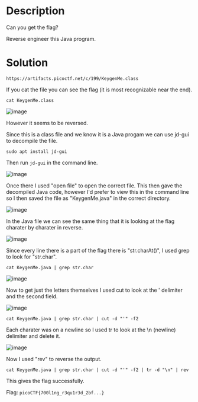 # Description

Can you get the flag?

Reverse engineer this Java program.

# Solution

```https://artifacts.picoctf.net/c/199/KeygenMe.class```

If you cat the file you can see the flag (it is most recognizable near the end).

```cat KeygenMe.class```

![image](https://user-images.githubusercontent.com/91398631/236709960-11bee629-1b6b-466c-b609-a536e96a22d2.png)

However it seems to be reversed.

Since this is a class file and we know it is a Java progam we can use jd-gui to decompile the file.

```sudo apt install jd-gui```

Then run ```jd-gui``` in the command line.

![image](https://user-images.githubusercontent.com/91398631/236710042-0ce09731-cf30-4be8-87fd-b1263b02d3fa.png)

Once there I used "open file" to open the correct file. This then gave the decompiled Java code, however I'd prefer to view this in the command line so I then saved the file as "KeygenMe.java" in the correct directory.

![image](https://user-images.githubusercontent.com/91398631/236710106-ccd36b73-68ec-4e70-8931-8d49cc4711a1.png)

In the Java file we can see the same thing that it is looking at the flag charater by charater in reverse.

![image](https://user-images.githubusercontent.com/91398631/236710224-50fa0a2b-c4d3-487a-8c73-08ca6cd1e6e4.png)

Since every line there is a part of the flag there is "str.charAt()", I used grep to look for "str.char". 

```cat KeygenMe.java | grep str.char```

![image](https://user-images.githubusercontent.com/91398631/236710481-d7bc6bd0-8989-4d42-8906-ccfb129124af.png)

Now to get just the letters themselves I used cut to look at the ' delimiter and the second field.

![image](https://user-images.githubusercontent.com/91398631/236710513-6a3ff906-5c0b-4e3c-a730-036d360b00d0.png)

```cat KeygenMe.java | grep str.char | cut -d "'" -f2```

Each charater was on a newline so I used tr to look at the \n (newline) delimiter and delete it.

![image](https://user-images.githubusercontent.com/91398631/236710558-b427aa98-5a78-47ef-8a62-cf3a1d883bed.png)

Now I used "rev" to reverse the output.

```cat KeygenMe.java | grep str.char | cut -d "'" -f2 | tr -d "\n" | rev```

This gives the flag successfully.

Flag: ```picoCTF{700l1ng_r3qu1r3d_2bf...}```
